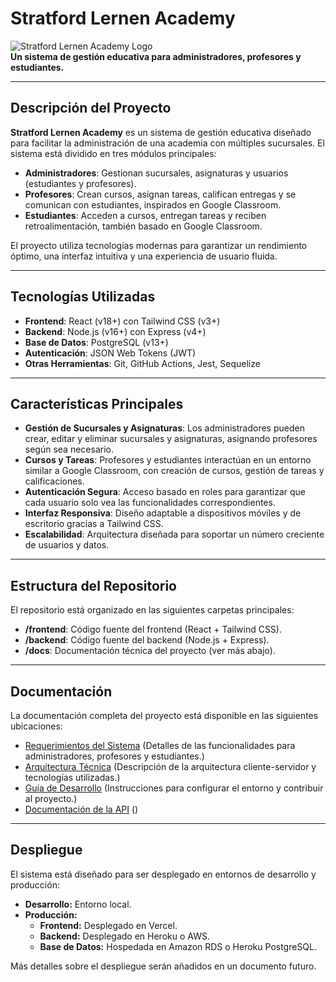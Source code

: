 # Stratford Lernen Academy

![Stratford Lernen Academy Logo](https://via.placeholder.com/150.png?text=Stratford+Logo)  
**Un sistema de gestión educativa para administradores, profesores y estudiantes.**

---

## Descripción del Proyecto

**Stratford Lernen Academy** es un sistema de gestión educativa diseñado para facilitar la administración de una academia con múltiples sucursales. El sistema está dividido en tres módulos principales:

- **Administradores**: Gestionan sucursales, asignaturas y usuarios (estudiantes y profesores).
- **Profesores**: Crean cursos, asignan tareas, califican entregas y se comunican con estudiantes, inspirados en Google Classroom.
- **Estudiantes**: Acceden a cursos, entregan tareas y reciben retroalimentación, también basado en Google Classroom.

El proyecto utiliza tecnologías modernas para garantizar un rendimiento óptimo, una interfaz intuitiva y una experiencia de usuario fluida.

---

## Tecnologías Utilizadas

- **Frontend**: React (v18+) con Tailwind CSS (v3+)
- **Backend**: Node.js (v16+) con Express (v4+)
- **Base de Datos**: PostgreSQL (v13+)
- **Autenticación**: JSON Web Tokens (JWT)
- **Otras Herramientas**: Git, GitHub Actions, Jest, Sequelize

---

## Características Principales

- **Gestión de Sucursales y Asignaturas**: Los administradores pueden crear, editar y eliminar sucursales y asignaturas, asignando profesores según sea necesario.
- **Cursos y Tareas**: Profesores y estudiantes interactúan en un entorno similar a Google Classroom, con creación de cursos, gestión de tareas y calificaciones.
- **Autenticación Segura**: Acceso basado en roles para garantizar que cada usuario solo vea las funcionalidades correspondientes.
- **Interfaz Responsiva**: Diseño adaptable a dispositivos móviles y de escritorio gracias a Tailwind CSS.
- **Escalabilidad**: Arquitectura diseñada para soportar un número creciente de usuarios y datos.

---

## Estructura del Repositorio

El repositorio está organizado en las siguientes carpetas principales:

- **/frontend**: Código fuente del frontend (React + Tailwind CSS).
- **/backend**: Código fuente del backend (Node.js + Express).
- **/docs**: Documentación técnica del proyecto (ver más abajo).

---

## Documentación

La documentación completa del proyecto está disponible en las siguientes ubicaciones:

- [Requerimientos del Sistema](docs/requerimientos.md) (Detalles de las funcionalidades para administradores, profesores y estudiantes.)
- [Arquitectura Técnica](docs/arquitectura.md) (Descripción de la arquitectura cliente-servidor y tecnologías utilizadas.)
- [Guía de Desarrollo](docs/guia-desarrollo.md) (Instrucciones para configurar el entorno y contribuir al proyecto.)
- [Documentación de la API](docs/api.md) ()

---

## Despliegue

El sistema está diseñado para ser desplegado en entornos de desarrollo y producción:

- **Desarrollo:** Entorno local.
- **Producción:**
  - **Frontend:** Desplegado en Vercel.
  - **Backend:** Desplegado en Heroku o AWS.
  - **Base de Datos:** Hospedada en Amazon RDS o Heroku PostgreSQL.

Más detalles sobre el despliegue serán añadidos en un documento futuro.
